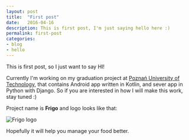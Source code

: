 ```yaml
---
layout: post
title:  "First post"
date:   2016-04-16
description: This is first post, I'm just saying hello here :)
permalink: first-post
categories:
- blog
- hello
---
```


This is first post, so I just want to say HI!

Currently I'm working on my graduation project at [Poznań University of Technology][put], that contains Android app written in Kotlin, and sever app in Python with Django. So if you are interested in how I will make this work, stay tuned :)

Project name is **Frigo** and logo looks like that:

![Frigo logo]({{site.url}}/assets/ic_launcher-web.png)

Hopefully it will help you manage your food better.

[put]: http://www.put.poznan.pl/